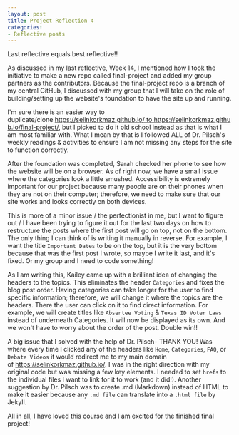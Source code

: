 ```yaml
---
layout: post
title: Project Reflection 4
categories:
- Reflective posts
---
```

Last reflective equals best reflective!!
<br/>

As discussed in my last reflective, Week 14, I mentioned how I took the initiative to make a new repo called final-project and added my group partners as the contributors. Because the final-project repo is a branch of my central GitHub, I discussed with my group that I will take on the role of building/setting up the website's foundation to have the site up and running.
<br/>

I'm sure there is an easier way to duplicate/clone https://selinkorkmaz.github.io/ to https://selinkorkmaz.github.io/final-project/, but I picked to do it old school instead as that is what I am most familiar with. What I mean by that is I followed ALL of Dr. Pilsch's weekly readings & activities to ensure I am not missing any steps for the site to function correctly. 
<br/>

After the foundation was completed, Sarah checked her phone to see how the website will be on a browser. As of right now, we have a small issue where the categories look a little smushed. Accessibility is extremely important for our project because many people are on their phones when they are not on their computer; therefore, we need to make sure that our site works and looks correctly on both devices. 
<br/>

This is more of a minor issue / the perfectionist in me, but I want to figure out / I have been trying to figure it out for the last two days on how to restructure the posts where the first post will go on top, not on the bottom. The only thing I can think of is writing it manually in reverse. For example, I want the title `Important Dates` to be on the top, but it is the very bottom because that was the first post I wrote, so maybe I write it last, and it's fixed. Or my group and I need to code something! 
<br/> 

As I am writing this, Kailey came up with a brilliant idea of changing the headers to the topics. This eliminates the header `Categories` and fixes the blog post order. Having categories can take longer for the user to find specific information; therefore, we will change it where the topics are the headers. There the user can click on it to find direct information. For example, we will create titles like `Absentee Voting` & `Texas ID Voter Laws` instead of underneath Categories. It will now be displayed as its own. And we won't have to worry about the order of the post. Double win!! 
<br/>

A big issue that I solved with the help of Dr. Pilsch- THANK YOU! Was where every time I clicked any of the headers like `Home`, `Categories`, `FAQ`, or `Debate Videos` it would redirect me to my main domain of https://selinkorkmaz.github.io/. I was in the right direction with my original code but was missing a few key elements. I needed to set `hrefs` to the individual files I want to link for it to work (and it did!). Another suggestion by Dr. Pilsch was to create .md (Markdown) instead of HTML to make it easier because any `.md file` can translate into a `.html file` by Jekyll.
<br/> 

All in all, I have loved this course and I am excited for the finished final project! 
